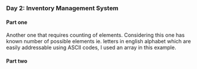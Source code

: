 ### Day 2: Inventory Management System

#### Part one
Another one that requires counting of elements. Considering this one has known
number of possible elements ie. letters in english alphabet which are easily
addressable using ASCII codes, I used an array in this example.

#### Part two
